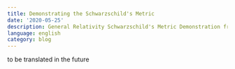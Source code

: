 ```yaml
---
title: Demonstrating the Schwarzschild's Metric
date: '2020-05-25'
description: General Relativity Schwarzschild's Metric Demonstration from Einstein's field equations with Schwarzshild coordinates
language: english
category: blog
---
```


to be translated in the future
